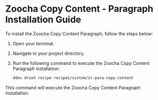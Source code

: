 # Zoocha Copy Content - Paragraph Installation Guide

To install the Zoocha Copy Content Paragraph, follow the steps below:

1. Open your terminal.
2. Navigate to your project directory.
3. Run the following command to execute the Zoocha Copy Content Paragraph installation:

    ```sh
    ddev drush recipe recipes/custom/zr-para-copy-content
    ```

This command will execute the Zoocha Copy Content Paragraph installation.
